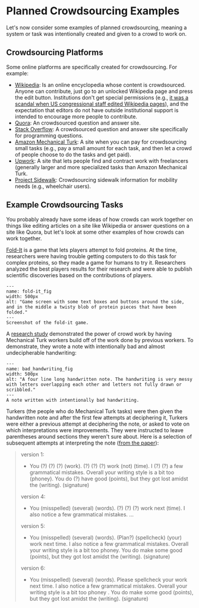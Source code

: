 # Planned Crowdsourcing Examples
Let's now consider some examples of planned crowdsourcing, meaning a system or task was intentionally created and given to a crowd to work on.

## Crowdsourcing Platforms
Some online platforms are specifically created for crowdsourcing. For example:
- [Wikipedia](https://www.wikipedia.org/): Is an online encyclopedia whose content is crowdsourced. Anyone can contribute, just go to an unlocked Wikipedia page and press the edit button. Institutions don't get special permissions (e.g., [it was a scandal when US congressional staff edited Wikipedia pages](https://en.wikipedia.org/wiki/United_States_congressional_staff_edits_to_Wikipedia)), and the expectation that editors do not have outside institutional support is intended to encourage more people to contribute.
- [Quora](https://www.quora.com/): An crowdsourced question and answer site.
- [Stack Overflow](https://stackoverflow.com/):  A crowdsourced question and answer site specifically for programming questions.
- [Amazon Mechanical Turk](https://www.mturk.com/): A site when you can pay for crowdsourcing small tasks (e.g., pay a small amount for each task, and then let a crowd of people choose to do the tasks and get paid).
- [Upwork](https://www.upwork.com/): A site that lets people find and contract work with freelancers (generally larger and more specialized tasks than Amazon Mechanical Turk.
- [Project Sidewalk](projectsidewalk.org): Crowdsourcing sidewalk information for mobility needs (e.g., wheelchair users).

## Example Crowdsourcing Tasks

You probably already have some ideas of how crowds can work together on things like editing articles on a site like Wikipedia or answer questions on a site like Quora, but let's look at some other examples of how crowds can work together.

[Fold-It](https://en.wikipedia.org/wiki/Foldit) is a game that lets players attempt to fold proteins. At the time, researchers were having trouble getting computers to do this task for complex proteins, so they made a game for humans to try it. Researchers analyzed the best players results for their research and were able to publish scientific discoveries based on the contributions of players.

```{figure} fold-it.png
---
name: fold-it_fig
width: 500px
alt: "Game screen with some text boxes and buttons around the side, and in the middle a twisty blob of protein pieces that have been folded."
---
Screenshot of the fold-it game.
```

A [research study](https://uist.acm.org/archive/adjunct/2009/pdf/doctoral_symposium/paper193.pdf) demonstrated the power of crowd work by having Mechanical Turk workers build off of the work done by previous workers. To demonstrate, they wrote a note with intentionally bad and almost undecipherable handwriting:
```{figure} bad_handwriting.png
---
name: bad_handwriting_fig
width: 500px
alt: "A four line long handwritten note. The handwriting is very messy with letters overlapping each other and letters not fully drawn or scribbled."
---
A note written with intentionally bad handwriting.
```

Turkers (the people who do Mechanical Turk tasks) were then given the handwritten note and after the first few attempts at deciphering it, Turkers were either a previous attempt at deciphering the note, or asked to vote on which interpretations were improvements. They were instructed to leave parentheses around sections they weren't sure about. Here is a selection of subsequent attempts at interpreting the note ([from the paper](https://uist.acm.org/archive/adjunct/2009/pdf/doctoral_symposium/paper193.pdf)):

> version 1:
> - You (?) (?) (?) (work). (?) (?) (?) work (not) (time). I (?) (?) a few grammatical mistakes. Overall your writing style is a bit too (phoney). You do (?) have good (points), but they got lost amidst the (writing). (signature)
>
> version 4:
> - You (misspelled) (several) (words). (?) (?) (?) work next (time). I also notice a few grammatical mistakes. …
>
> version 5:
> -  You (misspelled) (several) (words). (Plan?) (spellcheck) (your) work next time. I also notice a few grammatical mistakes. Overall your writing style is a bit too phoney. You do make some good (points), but they got lost amidst the (writing). (signature)
>
> version 6:
> - You (misspelled) (several) (words). Please spellcheck your work next time. I also notice a few grammatical mistakes. Overall your writing style is a bit too phoney . You do make some good (points), but they got lost amidst the (writing). (signature)
